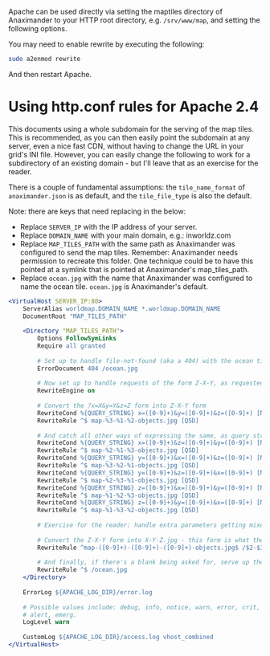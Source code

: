 Apache can be used directly via setting the maptiles directory of Anaximander to your HTTP root directory, e.g. `/srv/www/map`, and setting the following options.

You may need to enable rewrite by executing the following:

```bash
sudo a2enmod rewrite
```

And then restart Apache.

# Using http.conf rules for Apache 2.4
This documents using a whole subdomain for the serving of the map tiles.  This is recommended, as you can then easily point the subdomain at any server, even a nice fast CDN, without having to change the URL in your grid's INI file.  However, you can easily change the following to work for a subdirectory of an existing domain - but I'll leave that as an exercise for the reader.

There is a couple of fundamental assumptions: the `tile_name_format` of `anaximander.json` is as default, and the `tile_file_type` is also the default.

Note: there are keys that need replacing in the below:
* Replace `SERVER_IP` with the IP address of your server.
* Replace `DOMAIN_NAME` with your main domain, e.g.: inworldz.com
* Replace `MAP_TILES_PATH` with the same path as Anaximander was configured to send the map tiles.  Remember: Anaximander needs permission to recreate this folder.  One technique could be to have this pointed at a symlink that is pointed at Anaximander's map_tiles_path.
* Replace `ocean.jpg` with the name that Anaximander was configured to name the ocean tile.  `ocean.jpg` is Anaximander's default.

```apache
<VirtualHost SERVER_IP:80>
	ServerAlias worldmap.DOMAIN_NAME *.worldmap.DOMAIN_NAME
	DocumentRoot "MAP_TILES_PATH"
	
	<Directory "MAP_TILES_PATH">
		Options FollowSymLinks
		Require all granted
		
		# Set up to handle file-not-found (aka a 404) with the ocean tile.
		ErrorDocument 404 /ocean.jpg
		
		# Now set up to handle requests of the form Z-X-Y, as requested from the viewer, or ?x=X&y=Y&z=Z - I'm not sure what wants this last style.
		RewriteEngine on
		
		# Convert the ?x=X&y=Y&z=Z form into Z-X-Y form
		RewriteCond %{QUERY_STRING} x=([0-9]+)&y=([0-9]+)&z=([0-9]+) [NC]
		RewriteRule ^$ map-%3-%1-%2-objects.jpg [QSD]
		
		# And catch all other ways of expressing the same, as query strings can be listed in any order: "xzy", "yxz", "yzx", "zxy", "zyx"
		RewriteCond %{QUERY_STRING} x=([0-9]+)&z=([0-9]+)&y=([0-9]+) [NC]
		RewriteRule ^$ map-%2-%1-%3-objects.jpg [QSD]
		RewriteCond %{QUERY_STRING} y=([0-9]+)&x=([0-9]+)&z=([0-9]+) [NC]
		RewriteRule ^$ map-%3-%2-%1-objects.jpg [QSD]
		RewriteCond %{QUERY_STRING} y=([0-9]+)&z=([0-9]+)&x=([0-9]+) [NC]
		RewriteRule ^$ map-%2-%3-%1-objects.jpg [QSD]
		RewriteCond %{QUERY_STRING} z=([0-9]+)&x=([0-9]+)&y=([0-9]+) [NC]
		RewriteRule ^$ map-%1-%2-%3-objects.jpg [QSD]
		RewriteCond %{QUERY_STRING} z=([0-9]+)&y=([0-9]+)&x=([0-9]+) [NC]
		RewriteRule ^$ map-%1-%3-%2-objects.jpg [QSD]
		
		# Exercise for the reader: handle extra parameters getting mixed into the query string!
		
		# Convert the Z-X-Y form into X-Y-Z.jpg - this form is what the viewer's world map goes looking for.
		RewriteRule ^map-([0-9]+)-([0-9]+)-([0-9]+)-objects.jpg$ /$2-$3-$1.jpg [PT,NC,QSD]
		
		# And finally, if there's a blank being asked for, serve up the ocean.  DirectoryIndex causes conflicts with the query string rewrites above.
		RewriteRule ^$ /ocean.jpg
	</Directory>
	
	ErrorLog ${APACHE_LOG_DIR}/error.log
	
	# Possible values include: debug, info, notice, warn, error, crit,
	# alert, emerg.
	LogLevel warn
	
	CustomLog ${APACHE_LOG_DIR}/access.log vhost_combined
</VirtualHost>
```
